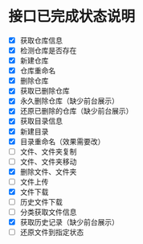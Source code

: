 接口已完成状态说明
==================

- [x] 获取仓库信息
- [x] 检测仓库是否存在
- [x] 新建仓库
- [x] 仓库重命名
- [x] 删除仓库
- [x] 获取已删除仓库
- [x] 永久删除仓库（缺少前台展示）
- [x] 还原已删除的仓库（缺少前台展示）
- [x] 获取目录信息
- [x] 新建目录
- [x] 目录重命名（效果需要改）
- [ ] 文件、文件夹复制
- [ ] 文件、文件夹移动
- [x] 删除文件、文件夹
- [ ] 文件上传
- [x] 文件下载
- [ ] 历史文件下载
- [ ] 分类获取文件信息
- [x] 获取历史记录（缺少前台展示）
- [ ] 还原文件到指定状态
